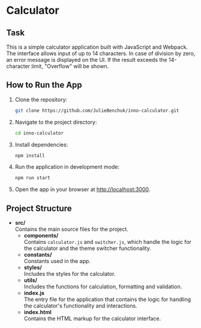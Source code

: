 # Calculator

## Task
This is a simple calculator application built with JavaScript and Webpack. The interface allows input of up to 14 characters. In case of division by zero, an error message is displayed on the UI. If the result exceeds the 14-character limit, "Overflow" will be shown.

## How to Run the App
1. Clone the repository:
   ```bash
   git clone https://github.com/JulieBenchuk/inno-calculator.git
   ```
2. Navigate to the project directory:
   ```bash
   cd inno-calculator
   ```
3. Install dependencies:
   ```bash
   npm install
   ```
4. Run the application in development mode:
   ```bash
   npm run start
   ```
5. Open the app in your browser at [http://localhost:3000](http://localhost:3000).

## Project Structure
- **src/**  
  Contains the main source files for the project.
    - **components/**  
      Contains `calculator.js` and `switcher.js`, which handle the logic for the calculator and the theme switcher functionality.
    - **constants/**   
      Constants used in the app.
    - **styles/**  
      Includes the styles for the calculator.
    - **utils/**  
      Includes the functions for calculation, formatting and validation.
    - **index.js**  
      The entry file for the application that contains the logic for handling the calculator's functionality and interactions.
    - **index.html**  
      Contains the HTML markup for the calculator interface.
